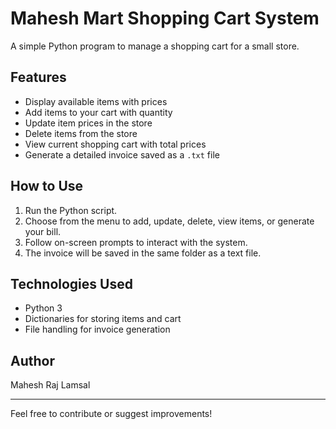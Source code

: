 # Mahesh Mart Shopping Cart System

A simple Python program to manage a shopping cart for a small store.

## Features

- Display available items with prices  
- Add items to your cart with quantity  
- Update item prices in the store  
- Delete items from the store  
- View current shopping cart with total prices  
- Generate a detailed invoice saved as a `.txt` file  

## How to Use

1. Run the Python script.  
2. Choose from the menu to add, update, delete, view items, or generate your bill.  
3. Follow on-screen prompts to interact with the system.  
4. The invoice will be saved in the same folder as a text file.

## Technologies Used

- Python 3  
- Dictionaries for storing items and cart  
- File handling for invoice generation  

## Author

Mahesh Raj Lamsal

---

Feel free to contribute or suggest improvements!
